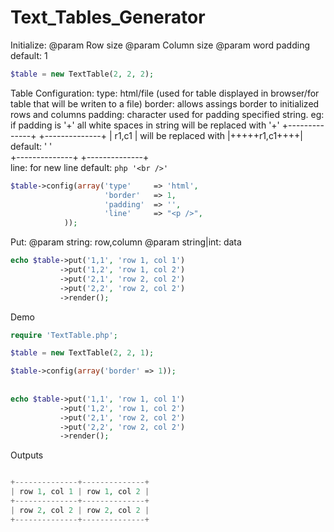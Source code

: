# Text_Tables_Generator

Initialize:
   @param Row size
   @param Column size
   @param word padding default: 1
```php
$table = new TextTable(2, 2, 2);
```

Table Configuration:
type: html/file (used for table displayed in browser/for table that will be writen to a file)
border: allows assings border to initialized rows and columns
padding: character used for padding specified string.
            eg: if padding is '+' all white spaces in string will be replaced with '+'
                +--------------+                         +--------------+
                |     r1,c1    | will be replaced with   |+++++r1,c1++++| default: ' '              
                +--------------+                         +--------------+             
line: for new line default: ```php '<br />' ```

```php
$table->config(array('type'     => 'html',
                     'border'   => 1,
                     'padding'  => '',
                     'line'     => "<p />",
            ));
```

Put:
  @param string: row,column
  @param string|int: data
```php
echo $table->put('1,1', 'row 1, col 1')
           ->put('1,2', 'row 1, col 2')
           ->put('2,1', 'row 2, col 2')
           ->put('2,2', 'row 2, col 2')
           ->render();

```

Demo
```php
require 'TextTable.php';

$table = new TextTable(2, 2, 1);

$table->config(array('border' => 1));
            
            
echo $table->put('1,1', 'row 1, col 1')
           ->put('1,2', 'row 1, col 2')
           ->put('2,1', 'row 2, col 2')
           ->put('2,2', 'row 2, col 2')
           ->render();
```
Outputs
```php

+--------------+--------------+
| row 1, col 1 | row 1, col 2 |
+--------------+--------------+
| row 2, col 2 | row 2, col 2 |
+--------------+--------------+ 

```
